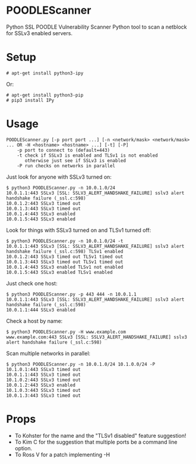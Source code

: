 # POODLEScanner

Python SSL POODLE Vulnerability Scanner
Python tool to scan a netblock for SSLv3 enabled servers.

# Setup

```
# apt-get install python3-ipy
```

Or:

```
# apt-get install python3-pip
# pip3 install IPy
```

# Usage

```
POODLEScanner.py [-p port port ...] [-n <network/mask> <network/mask> ... OR -H <hostname> <hostname> ...] [-t] [-P]
    -p port to connect to (default=443)
    -t check if SSLv3 is enabled and TLSv1 is not enabled
       otherwise just see if SSLv3 is enabled
    -P run checks on networks in parallel
```

Just look for anyone with SSLv3 turned on:

```
$ python3 POODLEScanner.py -n 10.0.1.0/24
10.0.1.1:443 SSLv3 [SSL: SSLV3_ALERT_HANDSHAKE_FAILURE] sslv3 alert handshake failure (_ssl.c:598)
10.0.1.2:443 SSLv3 timed out
10.0.1.3:443 SSLv3 timed out
10.0.1.4:443 SSLv3 enabled
10.0.1.5:443 SSLv3 enabled
```

Look for things with SSLv3 turned on and TLSv1 turned off:

```
$ python3 POODLEScanner.py -n 10.0.1.0/24 -t
10.0.1.1:443 SSLv3 [SSL: SSLV3_ALERT_HANDSHAKE_FAILURE] sslv3 alert handshake failure (_ssl.c:598) TLSv1 enabled
10.0.1.2:443 SSLv3 timed out TLSv1 timed out
10.0.1.3:443 SSLv3 timed out TLSv1 timed out
10.0.1.4:443 SSLv3 enabled TLSv1 not enabled
10.0.1.5:443 SSLv3 enabled TLSv1 enabled
```

Just check one host:

```
$ python3 POODLEScanner.py -p 443 444 -n 10.0.1.1
10.0.1.1:443 SSLv3 [SSL: SSLV3_ALERT_HANDSHAKE_FAILURE] sslv3 alert handshake failure (_ssl.c:598)
10.0.1.1:444 SSLv3 enabled
```

Check a host by name:

```
$ python3 POODLEScanner.py -H www.example.com
www.example.com:443 SSLv3 [SSL: SSLV3_ALERT_HANDSHAKE_FAILURE] sslv3 alert handshake failure (_ssl.c:598)
```

Scan multiple networks in parallel:

```
$ python3 POODLEScanner.py -n 10.0.1.0/24 10.1.0.0/24 -P
10.1.0.1:443 SSLv3 timed out
10.0.1.1:443 SSLv3 timed out
10.1.0.2:443 SSLv3 timed out
10.0.1.2:443 SSLv3 enabled
10.1.0.3:443 SSLv3 timed out
10.0.1.3:443 SSLv3 timed out
```

# Props

- To Kohster for the name and the "TLSv1 disabled" feature suggestion!
- To Kim C for the suggestion that multiple ports be a command line option.
- To Ross V for a patch implementing -H <hostname>
